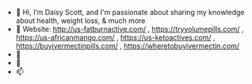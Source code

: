 - 👋 Hi, I’m Daisy Scott, and I'm passionate about sharing my knowledge about health, weight loss, & much more
- 👀 Website: http://us-fatburnactive.com/ , https://tryvolumepills.com/ , https://us-africanmango.com/ , https://us-ketoactives.com/ , https://buyivermectinpills.com/ , https://wheretobuyivermectin.com/
- 🌱 
- 💞️ 
- 📫 

